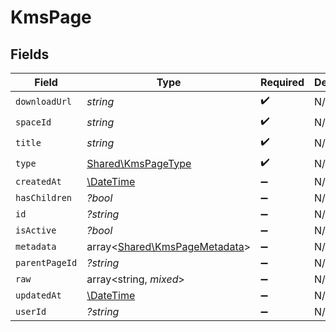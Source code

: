 # KmsPage


## Fields

| Field                                                                   | Type                                                                    | Required                                                                | Description                                                             |
| ----------------------------------------------------------------------- | ----------------------------------------------------------------------- | ----------------------------------------------------------------------- | ----------------------------------------------------------------------- |
| `downloadUrl`                                                           | *string*                                                                | :heavy_check_mark:                                                      | N/A                                                                     |
| `spaceId`                                                               | *string*                                                                | :heavy_check_mark:                                                      | N/A                                                                     |
| `title`                                                                 | *string*                                                                | :heavy_check_mark:                                                      | N/A                                                                     |
| `type`                                                                  | [Shared\KmsPageType](../../Models/Shared/KmsPageType.md)                | :heavy_check_mark:                                                      | N/A                                                                     |
| `createdAt`                                                             | [\DateTime](https://www.php.net/manual/en/class.datetime.php)           | :heavy_minus_sign:                                                      | N/A                                                                     |
| `hasChildren`                                                           | *?bool*                                                                 | :heavy_minus_sign:                                                      | N/A                                                                     |
| `id`                                                                    | *?string*                                                               | :heavy_minus_sign:                                                      | N/A                                                                     |
| `isActive`                                                              | *?bool*                                                                 | :heavy_minus_sign:                                                      | N/A                                                                     |
| `metadata`                                                              | array<[Shared\KmsPageMetadata](../../Models/Shared/KmsPageMetadata.md)> | :heavy_minus_sign:                                                      | N/A                                                                     |
| `parentPageId`                                                          | *?string*                                                               | :heavy_minus_sign:                                                      | N/A                                                                     |
| `raw`                                                                   | array<string, *mixed*>                                                  | :heavy_minus_sign:                                                      | N/A                                                                     |
| `updatedAt`                                                             | [\DateTime](https://www.php.net/manual/en/class.datetime.php)           | :heavy_minus_sign:                                                      | N/A                                                                     |
| `userId`                                                                | *?string*                                                               | :heavy_minus_sign:                                                      | N/A                                                                     |